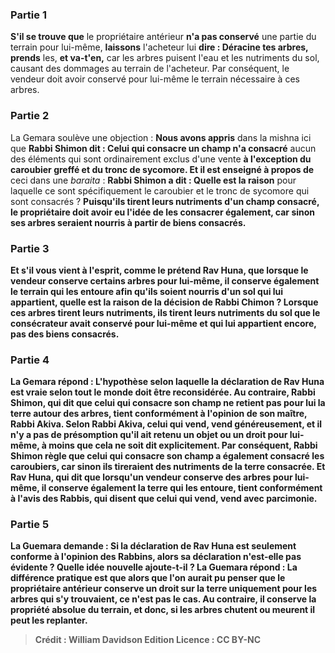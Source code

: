 
### Partie 1
<b>S'il se trouve que</b> le propriétaire antérieur <b>n'a pas conservé</b> une partie du terrain pour lui-même, <b>laissons</b> l'acheteur lui <b>dire : Déracine tes arbres, prends</b> les, <b>et va-t'en,</b> car les arbres puisent l'eau et les nutriments du sol, causant des dommages au terrain de l'acheteur. Par conséquent, le vendeur doit avoir conservé pour lui-même le terrain nécessaire à ces arbres.

### Partie 2
La Gemara soulève une objection : <b>Nous avons appris</b> dans la mishna ici que <b>Rabbi Shimon dit : Celui qui consacre un champ n'a consacré</b> aucun des éléments qui sont ordinairement exclus d'une vente <b>à l'exception du caroubier greffé et du tronc de sycomore. Et il est enseigné à propos de</b> ceci dans une <i>baraita</i> : <b>Rabbi Shimon a dit : Quelle est la raison</b> pour laquelle ce sont spécifiquement le caroubier et le tronc de sycomore qui sont consacrés ? <b>Puisqu'ils <b>tirent</b> leurs <b>nutriments d'un champ consacré,</b> le propriétaire doit avoir eu l'idée de les consacrer également, car sinon ses arbres seraient nourris à partir de biens consacrés.

### Partie 3
<b>Et s'il vous vient à l'esprit,</b> comme le prétend Rav Huna, que lorsque le vendeur conserve certains arbres pour lui-même, il <b>conserve</b> également le terrain qui les entoure afin qu'ils soient nourris d'un sol qui lui appartient, quelle est la raison de la décision de Rabbi Chimon ? <b>Lorsque</b> ces arbres <b>tirent</b> leurs <b>nutriments, ils tirent</b> leurs <b>nutriments du</b> sol que le consécrateur avait conservé pour lui-même et qui lui <b>appartient encore,</b> pas des biens consacrés.

### Partie 4
La Gemara répond : L'hypothèse selon laquelle la déclaration de Rav Huna est vraie selon tout le monde doit être reconsidérée. Au contraire, <b>Rabbi Shimon, qui dit</b> que celui qui consacre son champ ne retient pas pour lui la terre autour des arbres, tient <b>conformément</b> à l'opinion de son maître, <b>Rabbi Akiva.</b> Selon Rabbi Akiva, celui qui vend, vend généreusement, et il n'y a pas de présomption qu'il ait retenu un objet ou un droit pour lui-même, à moins que cela ne soit dit explicitement. Par conséquent, Rabbi Shimon règle que celui qui consacre son champ a également consacré les caroubiers, car sinon ils tireraient des nutriments de la terre consacrée. <b>Et Rav Huna, qui dit</b> que lorsqu'un vendeur conserve des arbres pour lui-même, il conserve également la terre qui les entoure, tient <b>conformément</b> à l'avis des <b>Rabbis,</b> qui disent que celui qui vend, vend avec parcimonie.

### Partie 5
La Guemara demande : Si la déclaration de Rav Huna est seulement <b>conforme</b> à l'opinion des <b>Rabbins,</b> alors sa déclaration n'est-elle pas <b>évidente ?</b> Quelle idée nouvelle ajoute-t-il ? La Guemara répond : La <b>différence</b> pratique est <b>que</b> alors que l'on aurait pu penser que le propriétaire antérieur conserve un droit sur la terre uniquement pour les arbres qui s'y trouvaient, ce n'est pas le cas. Au contraire, il conserve la propriété absolue du terrain, et donc, <b>si</b> les arbres <b>chutent</b> ou meurent <b>il peut les replanter.</b>

>Crédit : William Davidson Edition
>Licence : CC BY-NC